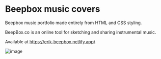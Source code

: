 # Beepbox music covers
 Beepbox music portfolio made entirely from HTML and CSS styling.

 BeepBox.co is an online tool for sketching and sharing instrumental music.

 Available at https://erik-beepbox.netlify.app/
 
![image](https://github.com/Eikei7/Beepbox/assets/69363348/9079fb98-2372-485b-b1b9-dfa174722c97)
